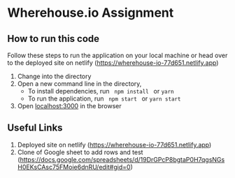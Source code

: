 # Wherehouse.io Assignment

## How to run this code
Follow these steps to run the application on your local machine or head over to the deployed site on netlify (https://wherehouse-io-77d651.netlify.app)

1. Change into the directory
2. Open a new command line in the directory,
   - To install dependencies, run ```  npm install  ``` or ``` yarn ```
   - To run the application, run ```  npm start  ``` or ``` yarn start ```
3. Open [localhost:3000](http://localhost:3000/) in the browser

## Useful Links
1. Deployed site on netlify (https://wherehouse-io-77d651.netlify.app)
2. Clone of Google sheet to add rows and test (https://docs.google.com/spreadsheets/d/19DrGPcP8bgtaP0H7qgsNGsH0EKsCAsc75FMoie6dnRU/edit#gid=0)
